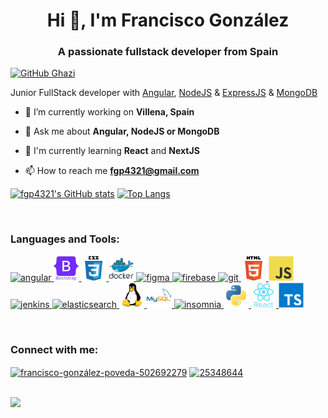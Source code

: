 <h1 align="center">Hi 👋, I'm Francisco González</h1>
<h3 align="center">A passionate fullstack developer from Spain</h3>

[![GitHub Ghazi](https://img.shields.io/github/followers/fgp4321?label=follow&style=social)](https://github.com/fgp4321)

<p align="left">Junior FullStack developer with <a href="https://github.com/angular" target="blank">Angular</a>, <a href="https://github.com/nodejs" target="blank">NodeJS</a> & <a href="https://github.com/expressjs" target="blank">ExpressJS</a> & <a href="https://github.com/mongodb" target="blank">MongoDB</a></p>

- 🔭 I’m currently working on **Villena, Spain**

- 💬 Ask me about **Angular, NodeJS or MongoDB**

- 🌱 I'm currently learning **React** and **NextJS**

- 📫 How to reach me **fgp4321@gmail.com**

[![fgp4321's GitHub stats](https://github-readme-stats.vercel.app/api?username=fgp4321&show_icons=true&theme=dracula)](https://github.com/fgp4321)
[![Top Langs](https://github-readme-stats.vercel.app/api/top-langs/?username=fgp4321&layout=compact)](https://github.com/fgp4321/github-readme-stats)

</br>
<h3 align="left">Languages and Tools:</h3>
<p align="left"> <a href="https://angular.io" target="_blank"> <img src="https://angular.io/assets/images/logos/angular/angular.svg" alt="angular" width="40" height="40"/> </a> <a href="https://getbootstrap.com" target="_blank"> <img src="https://raw.githubusercontent.com/devicons/devicon/master/icons/bootstrap/bootstrap-plain-wordmark.svg" alt="bootstrap" width="40" height="40"/> </a> <a href="https://www.w3schools.com/css/" target="_blank"> <img src="https://raw.githubusercontent.com/devicons/devicon/master/icons/css3/css3-original-wordmark.svg" alt="css3" width="40" height="40"/> </a> <a href="https://www.docker.com/" target="_blank"> <img src="https://raw.githubusercontent.com/devicons/devicon/master/icons/docker/docker-original-wordmark.svg" alt="docker" width="40" height="40"/> </a> <a href="https://www.figma.com/" target="_blank"> <img src="https://www.vectorlogo.zone/logos/figma/figma-icon.svg" alt="figma" width="40" height="40"/> </a> <a href="https://firebase.google.com/" target="_blank"> <img src="https://www.vectorlogo.zone/logos/firebase/firebase-icon.svg" alt="firebase" width="40" height="40"/> </a> <a href="https://git-scm.com/" target="_blank"> <img src="https://www.vectorlogo.zone/logos/git-scm/git-scm-icon.svg" alt="git" width="40" height="40"/> </a> <a href="https://www.w3.org/html/" target="_blank"> <img src="https://raw.githubusercontent.com/devicons/devicon/master/icons/html5/html5-original-wordmark.svg" alt="html5" width="40" height="40"/> </a> <a href="https://developer.mozilla.org/en-US/docs/Web/JavaScript" target="_blank"> <img src="https://raw.githubusercontent.com/devicons/devicon/master/icons/javascript/javascript-original.svg" alt="javascript" width="40" height="40"/> </a> <a href="https://www.jenkins.io" target="_blank"> <img src="https://www.vectorlogo.zone/logos/jenkins/jenkins-icon.svg" alt="jenkins" width="40" height="40"/> </a> <a href="https://www.elastic.co/es/elasticsearch" target="_blank"> <img src="https://www.svgrepo.com/show/303574/elasticsearch-logo.svg" alt="elasticsearch" width="40" height="40"/> </a> <a href="https://www.linux.org/" target="_blank"> <img src="https://raw.githubusercontent.com/devicons/devicon/master/icons/linux/linux-original.svg" alt="linux" width="40" height="40"/> </a> <a href="https://www.mysql.com/" target="_blank"> <img src="https://raw.githubusercontent.com/devicons/devicon/master/icons/mysql/mysql-original-wordmark.svg" alt="mysql" width="40" height="40"/> </a> </a> <a href="https://insomnia.rest/" target="_blank"> <img src="https://github.com/gilbarbara/logos/blob/main/logos/insomnia.svg" alt="insomnia" width="40" height="40"/> </a> <a href="https://www.python.org" target="_blank"> <img src="https://raw.githubusercontent.com/devicons/devicon/master/icons/python/python-original.svg" alt="python" width="40" height="40"/> </a> <a href="https://reactjs.org/" target="_blank"> <img src="https://raw.githubusercontent.com/devicons/devicon/master/icons/react/react-original-wordmark.svg" alt="react" width="40" height="40"/> </a> <a href="https://www.typescriptlang.org/" target="_blank"> <img src="https://raw.githubusercontent.com/devicons/devicon/master/icons/typescript/typescript-original.svg" alt="typescript" width="40" height="40"/> </a> </p>

</br>
<h3 align="left">Connect with me:</h3>
<p align="left">
<a href="https://www.linkedin.com/in/francisco-gonz%C3%A1lez-poveda-502692279/" target="blank"><img align="center" src="https://raw.githubusercontent.com/rahuldkjain/github-profile-readme-generator/master/src/images/icons/Social/linked-in-alt.svg" alt="francisco-gonzález-poveda-502692279" height="30" width="40" /></a>
<a href="https://stackoverflow.com/users/25348644/francisco-gonz%c3%a1lez" target="blank"><img align="center" src="https://raw.githubusercontent.com/rahuldkjain/github-profile-readme-generator/master/src/images/icons/Social/stack-overflow.svg" alt="25348644" height="30" width="40" /></a>
</p>

</br>
<img src="http://views.whatilearened.today/views/github/fgp4321/views.svg"/>
